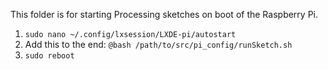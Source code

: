 This folder is for starting Processing sketches on boot of the Raspberry Pi.

1. `sudo nano ~/.config/lxsession/LXDE-pi/autostart`
2. Add this to the end: `@bash /path/to/src/pi_config/runSketch.sh`
3. `sudo reboot`

